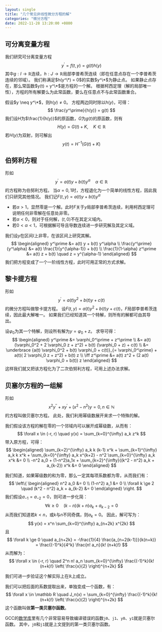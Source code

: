 ```yaml
---
layout: single
title: "几个常见非线性微分方程的解"
categories: "微分方程"
date: 2022-11-28 13:20:00 +0800
--- 
```


## 可分离变量方程

我们研究可分离变量方程
$$
y^\prime = f(t, y) = g(t) h(y)
$$
其中$g: I \to \mathbb R$连续，$h: J \to \mathbb R$局部李普希茨连续（即在任意点存在一个李普希茨连续的邻域）。
我们称满足$h(y^\*) = 0$的实数$y^\*$为静止点。
如果静止点存在，那么常函数$y(t) = y^\*$是方程的一个解。
根据柯西定理（解的局部唯一性），方程的所有解要么为此常函数，要么在任意点不与此常函数重合。

假设$y \neq y^\*$，则$h(y) \neq 0$。
方程两边同时除以$h(y)$，可得：
$$
\frac{y^\prime}{h(y)} = g(t)
$$
我们设$H$为$\frac{1}{h(y)}$的原函数，$G$为$g(t)$的原函数，则有
$$
H(y) = G(t) + K, \quad K \in \mathbb R
$$
若$H(y)$为双射，则可解出
$$
y(t) = H^{-1}(G(t) + K)
$$

## 伯努利方程

形如
$$
y^\prime = a(t) y + b(t) y^\alpha \quad \alpha \in \mathbb R
$$
的方程称为伯努利方程。
当$\alpha = 0, 1$时，方程退化为一个简单的线性方程，因此我们只研究其他情况。
我们记$F(t, y) = a(t) y + b(t) y^\alpha$

- 若$\alpha > 1$，显然零是一个解。此时$F$关于$y$局部李普希茨连续，利用柯西定理可说明任何非零解在任意处非零。
- 若$\alpha < 0$，则对于任何解，$(t,0)$不在其定义域内。
- 若$0 < \alpha < 1$，可根据解可导且导数连续进一步研究解及其定义域。

我们设$y$在区间$I$上非零，在该区间上研究其解。
$$
\begin{aligned}
y^\prime &= a(t) y + b(t) y^\alpha \\
\frac{y^\prime}{y^\alpha} &= a(t) \frac{1}{y^{\alpha-1}} + b(t) \\
\frac{1}{1-\alpha} z^\prime &= a(t) z + b(t) \quad z = y^{\alpha-1}
\end{aligned}
$$
我们把方程变成了一个一阶线性方程，此时可用正常的方式求解。

## 黎卡提方程

形如
$$
y^\prime = a(t) y^2 + b(t) y + c(t)
$$
的微分方程叫做黎卡提方程。
设$F(t,y) = a(t) y^2 + b(t) y + c(t)$，$F$局部李普希茨连续，因此最大解唯一。
如果我们已经知道其一个特解，则所有的解都可由其导出。

设$\varphi_0$为其一个特解，则设所有解为$y = \varphi_0 + z$。
求导可得：
$$
\begin{aligned}
y^\prime &= \varphi_0^\prime + z^\prime \\
&= a(t)(\varphi_0^2 + 2 \varphi_0 z + z^2) + b(t) (\varphi_0 + z) + c(t) \\
&= \underbrace {a(t) \varphi_0^2 + b(t) \varphi_0 + c(t)}_{= \varphi_0^\prime} + a(t)( 2 \varphi_0 z + z^2) + b(t) z \\
\iff z^\prime &= a(t) z^2 + (2 a(t) \varphi_0 + b(t)) z
\end{aligned}
$$
这样我们就又把该方程化为了二次伯努利方程，可用上述办法求解。

## 贝塞尔方程的一组解

形如
$$
x^2 y^{\prime \prime} + x y^\prime + (x^2 - n^2) y = 0, n \in \mathbb N
$$
的方程叫做贝塞尔方程。
此处，我们利用幂级数展开来求一个特殊的解。

我们假设该方程的解在零的一个邻域内可以展开成幂级数，从而有：
$$
\forall x \in (-r, r) \quad y(x) = \sum_{k=0}^{\infty} a_k z^k
$$
带入原方程，可得：
$$
\begin{aligned}
\sum_{k=2}^{\infty} a_k k (k-1) x^k + 
\sum_{k=1}^{\infty} a_k k x^k + 
\sum_{k=0}^{\infty} a_k x^{k+2} - 
n^2 \sum_{k=0}^{\infty} a_k x^k 
&= 0 
\\ -n^2 a_0 + (1-n^2)a_1x + 
\sum_{k=2}^{\infty}((k^2 - n^2) a_k + a_{k-2}) x^k 
&= 0
\end{aligned}
$$

我们知道，如果幂级数的和为零，那么一定其每项系数都为零，从而我们有：
$$
\left\{
\begin{aligned}
n^2 a_0 &= 0 \\
(1-n^2) a_1 &= 0 \\
\forall k \ge 2 \quad (k^2 - n^2) a_k + a_{k-2} &= 0
\end{aligned}
\right.
$$
我们假设$a_{-1} = a_{-2} = 0$，则可进一步化简：
$$
\forall k \ge 0 \quad (k-n)(k+n)a_k + a_{k-2} = 0
$$
从而我们知道若$k < n$，或$k$与$n$不同奇偶，则$a_k = 0$。
因此，解可写为：
$$
y(x) = x^n \sum_{k=0}^{\infty} a_{n+2k} x^{2k}
$$
且
$$
\forall k \ge 0 \quad a_{n+2k} 
= -\frac{1}{4} \frac{a_{n+2(k-1)}}{k(n+k)} 
= \frac{(-1)^k}{4^k} \frac{n! a_n}{k! (n+k)!}
$$
从而解为：
$$
\forall x \in (-r, r) \quad
2^n n! a_n \sum_{k=0}^{\infty} \frac{(-1)^k}{k! (n+k)!} \left( \frac{x}{2} \right)^{n+2k}
$$

我们可进一步验证这个解实际上在$\mathbb R$上成立。

我们可以把后面的系数提取出来，单独变成一个函数，有：
$$
\forall x \in \mathbb R \quad
J_n(x) = \sum_{k=0}^{\infty} \frac{(-1)^k}{k! (n+k)!} \left( \frac{x}{2} \right)^{n+2k}
$$
这个函数叫做**第一类贝塞尔函数**。

GCC的[数学库](https://www.gnu.org/software/libc/manual/html_mono/libc.html#index-j0)里有几个非常容易导致编译错误的函数`j0`、`j1`、`y0`、`y1`就是贝塞尔函数。
其中，`j0`和`j1`就是上文提到的第一类贝塞尔函数。
